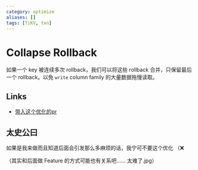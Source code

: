 ```yaml
---
category: optimize
aliases: []
tags: [TiKV, txn]
---
```

# Collapse Rollback

如果一个 key 被连续多次 rollback，我们可以将这些 rollback 合并，只保留最后一个 rollback。以免 `write` column family 的大量数据拖慢读取。

## Links

- [带入这个优化的pr](https://github.com/tikv/tikv/pull/3290)

## 太史公曰

如果是我来做而且知道后面会引发那么多麻烦的话，我宁可不要这个优化 （❌

（其实和后面做 Feature 的方式可能也有关系吧…… 太难了.jpg）